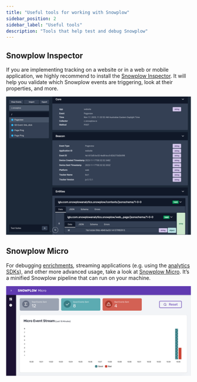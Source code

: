 ```yaml
---
title: "Useful tools for working with Snowplow"
sidebar_position: 2
sidebar_label: "Useful tools"
description: "Tools that help test and debug Snowplow"
---
```


## Snowplow Inspector

If you are implementing tracking on a website or in a web or mobile application, we highly recommend to install the [Snowplow Inspector](/docs/data-product-studio/data-quality/snowplow-inspector/index.md). It will help you validate which Snowplow events are triggering, look at their properties, and more.

![Snowplow Inspector screenshot](../../data-product-studio/data-quality/snowplow-inspector/images/using-poplin-chrome-extension.png)

## Snowplow Micro

For debugging [enrichments](/docs/pipeline/enrichments/index.md), streaming applications (e.g. using the [analytics SDKs](/docs/api-reference/analytics-sdk/index.md)), and other more advanced usage, take a look at [Snowplow Micro](/docs/data-product-studio/data-quality/snowplow-micro/index.md). It’s a minified Snowplow pipeline that can run on your machine.

![Snowplow Micro screenshot](../../data-product-studio/data-quality/snowplow-micro/images/overview.png)
